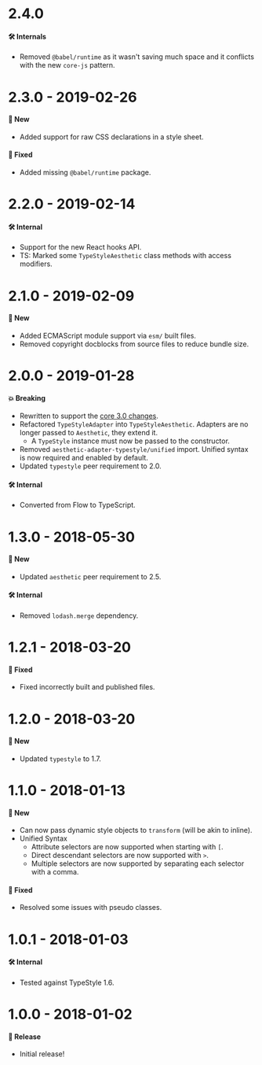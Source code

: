 # 2.4.0

#### 🛠 Internals

- Removed `@babel/runtime` as it wasn't saving much space and it conflicts with the new `core-js`
  pattern.

# 2.3.0 - 2019-02-26

#### 🚀 New

- Added support for raw CSS declarations in a style sheet.

#### 🐞 Fixed

- Added missing `@babel/runtime` package.

# 2.2.0 - 2019-02-14

#### 🛠 Internal

- Support for the new React hooks API.
- TS: Marked some `TypeStyleAesthetic` class methods with access modifiers.

# 2.1.0 - 2019-02-09

#### 🚀 New

- Added ECMAScript module support via `esm/` built files.
- Removed copyright docblocks from source files to reduce bundle size.

# 2.0.0 - 2019-01-28

#### 💥 Breaking

- Rewritten to support the
  [core 3.0 changes](https://github.com/milesj/aesthetic/blob/master/packages/aesthetic/CHANGELOG.md).
- Refactored `TypeStyleAdapter` into `TypeStyleAesthetic`. Adapters are no longer passed to
  `Aesthetic`, they extend it.
  - A `TypeStyle` instance must now be passed to the constructor.
- Removed `aesthetic-adapter-typestyle/unified` import. Unified syntax is now required and enabled
  by default.
- Updated `typestyle` peer requirement to 2.0.

#### 🛠 Internal

- Converted from Flow to TypeScript.

# 1.3.0 - 2018-05-30

#### 🚀 New

- Updated `aesthetic` peer requirement to 2.5.

#### 🛠 Internal

- Removed `lodash.merge` dependency.

# 1.2.1 - 2018-03-20

#### 🐞 Fixed

- Fixed incorrectly built and published files.

# 1.2.0 - 2018-03-20

#### 🚀 New

- Updated `typestyle` to 1.7.

# 1.1.0 - 2018-01-13

#### 🚀 New

- Can now pass dynamic style objects to `transform` (will be akin to inline).
- Unified Syntax
  - Attribute selectors are now supported when starting with `[`.
  - Direct descendant selectors are now supported with `>`.
  - Multiple selectors are now supported by separating each selector with a comma.

#### 🐞 Fixed

- Resolved some issues with pseudo classes.

# 1.0.1 - 2018-01-03

#### 🛠 Internal

- Tested against TypeStyle 1.6.

# 1.0.0 - 2018-01-02

#### 🎉 Release

- Initial release!
